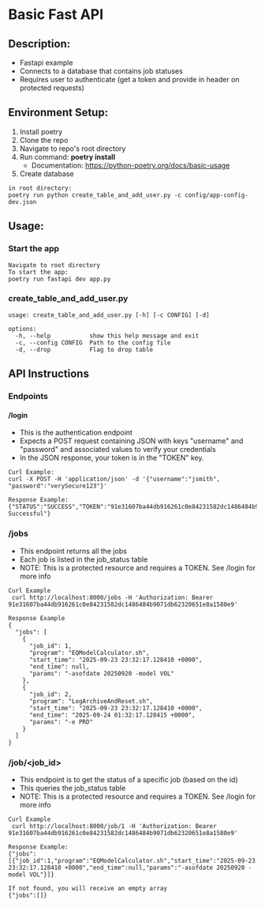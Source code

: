 # Basic Fast API

## Description:
- Fastapi example
- Connects to a database that contains job statuses
- Requires user to authenticate (get a token and provide in header on protected requests)

## Environment Setup:
1. Install poetry
2. Clone the repo
3. Navigate to repo's root directory
4. Run command: **poetry install**
    - Documentation: https://python-poetry.org/docs/basic-usage
5. Create database
```
in root directory:
poetry run python create_table_and_add_user.py -c config/app-config-dev.json
```


## Usage:
### Start the app
```
Navigate to root directory
To start the app:
poetry run fastapi dev app.py
```
### create_table_and_add_user.py
```
usage: create_table_and_add_user.py [-h] [-c CONFIG] [-d]

options:
  -h, --help           show this help message and exit
  -c, --config CONFIG  Path to the config file
  -d, --drop           Flag to drop table
```


## API Instructions
### Endpoints
#### /login
- This is the authentication endpoint
- Expects a POST request containing JSON with keys "username" and "password" and associated values to verify your credentials
- In the JSON response, your token is in the "TOKEN" key.
```
Curl Example:
curl -X POST -H 'application/json' -d '{"username":"jsmith", "password":"verySecure123"}'
```
```
Response Example:
{"STATUS":"SUCCESS","TOKEN":"91e31607ba44db916261c0e84231582dc1486484b9071db62320651e8a1580e9","MESSAGE":"Login Successful"}
```
### /jobs
- This endpoint returns all the jobs
- Each job is listed in the job_status table
- NOTE: This is a protected resource and requires a TOKEN. See /login for more info
```
Curl Example
 curl http://localhost:8000/jobs -H 'Authorization: Bearer 91e31607ba44db916261c0e84231582dc1486484b9071db62320651e8a1580e9'
```
```
Response Example
{
  "jobs": [
    {
      "job_id": 1,
      "program": "EQModelCalculator.sh",
      "start_time": "2025-09-23 23:32:17.128410 +0000",
      "end_time": null,
      "params": "-asofdate 20250920 -model VOL"
    },
    {
      "job_id": 2,
      "program": "LogArchiveAndReset.sh",
      "start_time": "2025-09-23 23:32:17.128410 +0000",
      "end_time": "2025-09-24 01:32:17.128415 +0000",
      "params": "-e PRD"
    }
  ]
}
```

### /job/<job_id>
- This endpoint is to get the status of a specific job (based on the id)
- This queries the job_status table
- NOTE: This is a protected resource and requires a TOKEN. See /login for more info
```
Curl Example
 curl http://localhost:8000/job/1 -H 'Authorization: Bearer 91e31607ba44db916261c0e84231582dc1486484b9071db62320651e8a1580e9'
```
```
Response Example:
{"jobs":[{"job_id":1,"program":"EQModelCalculator.sh","start_time":"2025-09-23 23:32:17.128410 +0000","end_time":null,"params":"-asofdate 20250920 -model VOL"}]}

If not found, you will receive an empty array
{"jobs":[]}
```
